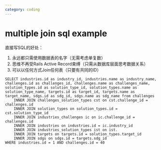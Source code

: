 ```yaml
---
category: coding
---
```

# multiple join sql example

直接写SQL的好处：
1. 永远都只需使用数据表的名字（无需考虑单复数）
2. 思维不再受Rails Active Record束缚（只需从数据库层面思考数据关系）
2. 可以以任何方式Join任何表（只要有共同的ID）

```
SELECT industries.id as industry_id, industries.name as industry_name, challenges.id as challenges_id, challenges.name as challenges_name, solution_types.id as solution_type_id, solution_types.name as solution_type_name, targets.id as target_id, targets.name as target_name, sdgs.id as sdg_id, sdgs.name as sdg_name from challenges
    INNER JOIN challenges_solution_types cst on cst.challenge_id = challenges.id
    INNER JOIN solution_types on solution_types.id = cst.solution_type_id
    INNER JOIN industries_challenges ic on ic.challenge_id = challenges.id
    INNER JOIN industries on industries.id = ic.industry_id
    INNER JOIN industries_solution_types ist on ist.
    INNER JOIN targets on targets.id = solution_types.target_id
    INNER JOIN sdgs on sdgs.id = targets.sdg_id
WHERE industries.id = 1 AND challenges.id = 40
```
